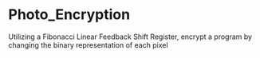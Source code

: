 # Photo_Encryption
Utilizing a Fibonacci Linear Feedback Shift Register, encrypt a program by changing the binary representation of each pixel
